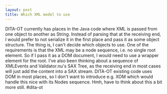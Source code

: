 ```yaml
---
layout: post
title: Which XML model to use
---
```

DITA-OT currently has places in the Java code where XML is passed from one object to another as String. Instead of parsing that at the receiving end, I would prefer to not serialize it in the first place and pass it as some object structure. The thing is, I can't decide which objects to use. One of the requirements is that the XML may be a node sequence, i.e. no single root element. So if I pass it as a DOM document, I would need to use a wrapper element for the root. I've also been thinking about a sequence of XMLEvents and Validator.nu's SAX Tree, as the receiving end in most cases will just add the content into a SAX stream. DITA-OT existing code uses DOM in most places, so I don't want to introduce e.g. XOM which would handle this nice with its Nodes sequence. Hmh, have to think about this a bit more still. #dita-ot